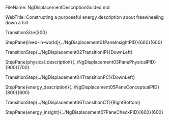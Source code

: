 FileName: NgDisplacementDescriptionGuided.md

WebTitle: Constructing a purposeful energy description about freewheeling down a hill

TransitionSize{300}

StepPane{lived-in-world}{../NgDisplacement01PaneInsightPID}{600}{600}

TransitionStep{../NgDisplacement02TransitionIP}{DownLeft}

StepPane{physical_description}{../NgDisplacement03PanePhysicalPID}{900}{700}

TransitionStep{../NgDisplacement04TransitionPC}{DownLeft}

StepPane{energy_description}{../NgDisplacement05PaneConceptualPID}{800}{600}

TransitionStep{../NgDisplacement06TransitionCT}{RightBottom}

StepPane{energy_insight}{../NgDisplacement07PaneCheckPID}{600}{600}
